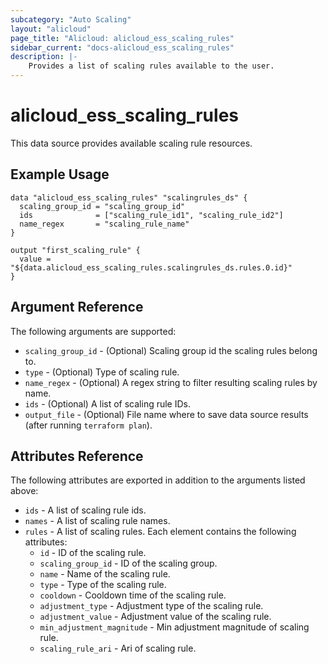 ```yaml
---
subcategory: "Auto Scaling"
layout: "alicloud"
page_title: "Alicloud: alicloud_ess_scaling_rules"
sidebar_current: "docs-alicloud_ess_scaling_rules"
description: |-
    Provides a list of scaling rules available to the user.
---
```


# alicloud_ess_scaling_rules

This data source provides available scaling rule resources. 

## Example Usage

```
data "alicloud_ess_scaling_rules" "scalingrules_ds" {
  scaling_group_id = "scaling_group_id"
  ids              = ["scaling_rule_id1", "scaling_rule_id2"]
  name_regex       = "scaling_rule_name"
}

output "first_scaling_rule" {
  value = "${data.alicloud_ess_scaling_rules.scalingrules_ds.rules.0.id}"
}
```

## Argument Reference

The following arguments are supported:

* `scaling_group_id` - (Optional) Scaling group id the scaling rules belong to.
* `type` - (Optional) Type of scaling rule.
* `name_regex` - (Optional) A regex string to filter resulting scaling rules by name.
* `ids` - (Optional) A list of scaling rule IDs.
* `output_file` - (Optional) File name where to save data source results (after running `terraform plan`).

## Attributes Reference

The following attributes are exported in addition to the arguments listed above:

* `ids` - A list of scaling rule ids.
* `names` - A list of scaling rule names.
* `rules` - A list of scaling rules. Each element contains the following attributes:
  * `id` - ID of the scaling rule.
  * `scaling_group_id` - ID of the scaling group.
  * `name` - Name of the scaling rule.
  * `type` - Type of the scaling rule.
  * `cooldown` - Cooldown time of the scaling rule.
  * `adjustment_type` - Adjustment type of the scaling rule.
  * `adjustment_value` - Adjustment value of the scaling rule.
  * `min_adjustment_magnitude` - Min adjustment magnitude of scaling rule.
  * `scaling_rule_ari` - Ari of scaling rule.
